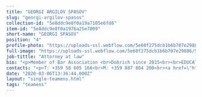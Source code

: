 ```yaml
---
title: "GEORGI ARGILOV SPASOV"
slug: "georgi-argilov-spasov"
collection-id: "5e8ddc9e8f0a19a7105e6fd8"
item-id: "5e8ddc9e8f0a1976a25e7009"
short-name: "GEORGI SPASOV"
position: "4"
profile-photo: "https://uploads-ssl.webflow.com/5e60f275dcb1b6b707e29886/5e60f2eb6f0e68b1479151f9_5e52e2ab2c16e8255913c4b1_5ca39191ab12cdf4efbea16d_Spasov_Small.jpeg"
full-image: "https://uploads-ssl.webflow.com/5e60f275dcb1b6b707e29886/5e60f2eb6f0e6819e19151fe_5e52e2ab2c16e862ee13c4b2_5ca3919c755353bae9f8a4e4_Spasov.jpeg"
job-tittle: "Attorney at law"
bio: "<p>Member of Bar Association <br>Dobrich since 2015<br><br>EDUCATION:<br>Burgas Free University<br>Graduated: in 2008<br>Acquired qualification: in 2009<br><br>PRACTICE&nbsp;AREAS:<br>Commercial and Company Law, Insolvency, Civil Law, Labour Law, Enforcement proceedings, Procedural Representation in court and Arbitration.</p>"
contacts: "<p>T: +359 58 605 166<br>M: +359 887 804 200<br><a href=\"http://spasov@kantora.bg\">SPASOV@KANTORA.BG</a><br>SKYPE: ADVOKAT_GEORGI_SPASOV</p>"
date: "2020-03-06T13:36:44.000Z"
layout: "single-teamens.html"
tags: "teamens"
---
```



